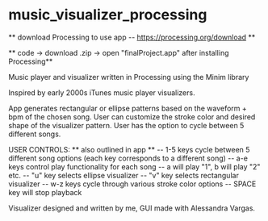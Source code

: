 # music_visualizer_processing

** download Processing to use app -- https://processing.org/download **

** code -> download .zip -> open "finalProject.app" after installing Processing**


Music player and visualizer written in Processing using the Minim library

Inspired by early 2000s iTunes music player visualizers.

App generates rectangular or ellipse patterns based on the waveform + bpm of the chosen song. User can customize the stroke color and desired shape of the visualizer pattern. User has the option to cycle between 5 different songs.

USER CONTROLS:
** also outlined in app **
-- 1-5 keys cycle between 5 different song options (each key corresponds to a different song)
-- a-e keys control play functionality for each song -- a will play "1", b will play "2" etc.
-- "u" key selects ellipse visualizer
-- "v" key selects rectangular visualizer
-- w-z keys cycle through various stroke color options
-- SPACE key will stop playback

Visualizer designed and written by me, GUI made with Alessandra Vargas.
